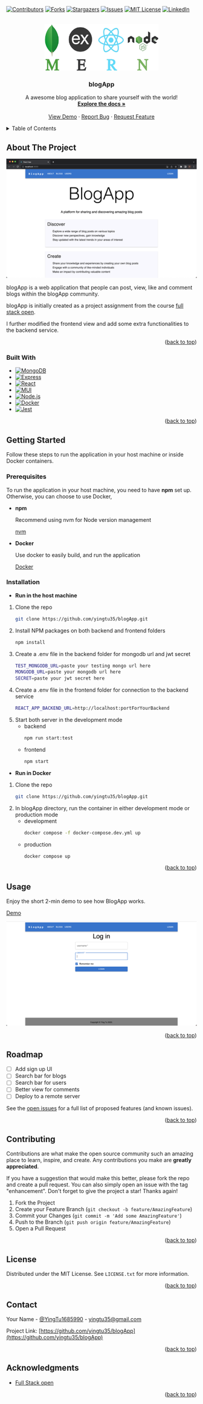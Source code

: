 <!-- Improved compatibility of back to top link: See: https://github.com/othneildrew/Best-README-Template/pull/73 -->
<a name="readme-top"></a>
<!--
*** Thanks for checking out the Best-README-Template. If you have a suggestion
*** that would make this better, please fork the repo and create a pull request
*** or simply open an issue with the tag "enhancement".
*** Don't forget to give the project a star!
*** Thanks again! Now go create something AMAZING! :D
-->



<!-- PROJECT SHIELDS -->
<!--
*** I'm using markdown "reference style" links for readability.
*** Reference links are enclosed in brackets [ ] instead of parentheses ( ).
*** See the bottom of this document for the declaration of the reference variables
*** for contributors-url, forks-url, etc. This is an optional, concise syntax you may use.
*** https://www.markdownguide.org/basic-syntax/#reference-style-links
-->
[![Contributors][contributors-shield]][contributors-url]
[![Forks][forks-shield]][forks-url]
[![Stargazers][stars-shield]][stars-url]
[![Issues][issues-shield]][issues-url]
[![MIT License][license-shield]][license-url]
[![LinkedIn][linkedin-shield]][linkedin-url]



<!-- PROJECT LOGO -->
<br />
<div align="center">
  <a href="https://github.com/yingtu35/blogApp">
    <img src="images/logo.png" alt="Logo" width="300" height="123">
  </a>

<h3 align="center">blogApp</h3>

  <p align="center">
    A awesome blog application to share yourself with the world!
    <br />
    <a href="https://github.com/yingtu35/blogApp"><strong>Explore the docs »</strong></a>
    <br />
    <br />
    <a href="https://github.com/yingtu35/blogApp">View Demo</a>
    ·
    <a href="https://github.com/yingtu35/blogApp/issues">Report Bug</a>
    ·
    <a href="https://github.com/yingtu35/blogApp/issues">Request Feature</a>
  </p>
</div>



<!-- TABLE OF CONTENTS -->
<details>
  <summary>Table of Contents</summary>
  <ol>
    <li>
      <a href="#about-the-project">About The Project</a>
      <ul>
        <li><a href="#built-with">Built With</a></li>
      </ul>
    </li>
    <li>
      <a href="#getting-started">Getting Started</a>
      <ul>
        <li><a href="#prerequisites">Prerequisites</a></li>
        <li><a href="#installation">Installation</a></li>
      </ul>
    </li>
    <!-- <li><a href="#usage">Usage</a></li> -->
    <li><a href="#roadmap">Roadmap</a></li>
    <li><a href="#contributing">Contributing</a></li>
    <li><a href="#license">License</a></li>
    <li><a href="#contact">Contact</a></li>
    <li><a href="#acknowledgments">Acknowledgments</a></li>
  </ol>
</details>



<!-- ABOUT THE PROJECT -->
## About The Project

[![Product Name Screen Shot][product-screenshot]](https://example.com)

blogApp is a web application that people can post, view, like and comment blogs within the blogApp community.

blogApp is initially created as a project assignment from the course [full stack open](https://fullstackopen.com/en/).

I further modified the frontend view and add some extra functionalities to the backend service.

<p align="right">(<a href="#readme-top">back to top</a>)</p>



### Built With

* [![MongoDB][MongoDB.io]][MongoDB-url]
* [![Express][Express.dev]][Express-url]
* [![React][React.js]][React-url]
* [![MUI][MUI.com]][MUI-url]
* [![Node.js][Node.js.com]][Node.js-url]
* [![Docker][Docker.com]][Docker-url]
* [![Jest][jest.com]][jest-url]

<p align="right">(<a href="#readme-top">back to top</a>)</p>



<!-- GETTING STARTED -->
## Getting Started

Follow these steps to run the application in your host machine or inside Docker containers.

### Prerequisites

To run the application in your host machine, you need to have **npm** set up. Otherwise, you can choose to use Docker,
* **npm**
  
  Recommend using nvm for Node version management

  [nvm][nvm-url]
* **Docker**
  
  Use docker to easily build, and run the application

  [Docker][Docker.com]

### Installation
* **Run in the host machine**
1. Clone the repo
   ```sh
   git clone https://github.com/yingtu35/blogApp.git
   ```
2. Install NPM packages on both backend and frontend folders
   ```sh
   npm install
   ```
3. Create a .env file in the backend folder for mongodb url and jwt secret
   ```sh
   TEST_MONGODB_URL=paste your testing mongo url here
   MONGODB_URL=paste your mongodb url here
   SECRET=paste your jwt secret here
   ```
4. Create a .env file in the frontend folder for connection to the backend service
    ```sh
    REACT_APP_BACKEND_URL=http://localhost:portForYourBackend
    ```
5. Start both server in the development mode
    * backend
      ```sh
      npm run start:test
      ```
     * frontend
       ```sh
       npm start
       ```

* **Run in Docker**
1. Clone the repo
   ```sh
   git clone https://github.com/yingtu35/blogApp.git
   ```
2. In blogApp directory, run the container in either development mode or production mode
     * development
        ```sh
        docker compose -f docker-compose.dev.yml up
        ```
     * production
        ```sh
        docker compose up
        ```
  

<p align="right">(<a href="#readme-top">back to top</a>)</p>



<!-- USAGE EXAMPLES -->
## Usage

Enjoy the short 2-min demo to see how BlogApp works.

[Demo][demo-url]

[![BlogApp demo](images/video%20thumbnail.png)](http://www.youtube.com/watch?v=MnJX33HtIVE "BlogApp demo")

<p align="right">(<a href="#readme-top">back to top</a>)</p>



<!-- ROADMAP -->
## Roadmap

- [ ] Add sign up UI 
- [ ] Search bar for blogs
- [ ] Search bar for users
- [ ] Better view for comments
- [ ] Deploy to a remote server
    <!-- - [ ] Nested Feature -->

See the [open issues](https://github.com/yingtu35/blogApp/issues) for a full list of proposed features (and known issues).

<p align="right">(<a href="#readme-top">back to top</a>)</p>



<!-- CONTRIBUTING -->
## Contributing

Contributions are what make the open source community such an amazing place to learn, inspire, and create. Any contributions you make are **greatly appreciated**.

If you have a suggestion that would make this better, please fork the repo and create a pull request. You can also simply open an issue with the tag "enhancement".
Don't forget to give the project a star! Thanks again!

1. Fork the Project
2. Create your Feature Branch (`git checkout -b feature/AmazingFeature`)
3. Commit your Changes (`git commit -m 'Add some AmazingFeature'`)
4. Push to the Branch (`git push origin feature/AmazingFeature`)
5. Open a Pull Request

<p align="right">(<a href="#readme-top">back to top</a>)</p>



<!-- LICENSE -->
## License

Distributed under the MIT License. See `LICENSE.txt` for more information.

<p align="right">(<a href="#readme-top">back to top</a>)</p>



<!-- CONTACT -->
## Contact

Your Name - [@YingTu1685990](https://twitter.com/YingTu1685990) - yingtu35@gmail.com

Project Link: [https://github.com/yingtu35/blogApp](https://github.com/yingtu35/blogApp)

<p align="right">(<a href="#readme-top">back to top</a>)</p>



<!-- ACKNOWLEDGMENTS -->
## Acknowledgments

* [Full Stack open](https://fullstackopen.com/en/)
<!-- * []()
* []() -->

<p align="right">(<a href="#readme-top">back to top</a>)</p>



<!-- MARKDOWN LINKS & IMAGES -->
<!-- https://www.markdownguide.org/basic-syntax/#reference-style-links -->
[contributors-shield]: https://img.shields.io/github/contributors/yingtu35/blogApp.svg?style=for-the-badge
[contributors-url]: https://github.com/yingtu35/blogApp/graphs/contributors
[forks-shield]: https://img.shields.io/github/forks/yingtu35/blogApp.svg?style=for-the-badge
[forks-url]: https://github.com/yingtu35/blogApp/network/members
[stars-shield]: https://img.shields.io/github/stars/yingtu35/blogApp.svg?style=for-the-badge
[stars-url]: https://github.com/yingtu35/blogApp/stargazers
[issues-shield]: https://img.shields.io/github/issues/yingtu35/blogApp.svg?style=for-the-badge
[issues-url]: https://github.com/yingtu35/blogApp/issues
[license-shield]: https://img.shields.io/github/license/yingtu35/blogApp.svg?style=for-the-badge
[license-url]: https://github.com/yingtu35/blogApp/blob/master/LICENSE.txt
[linkedin-shield]: https://img.shields.io/badge/-LinkedIn-black.svg?style=for-the-badge&logo=linkedin&colorB=0A66C2
[linkedin-url]: https://linkedin.com/in/yingtu
[product-screenshot]: images/screenshot.png
[React.js]: https://img.shields.io/badge/React-20232A?style=for-the-badge&logo=react&logoColor=61DAFB
[React-url]: https://reactjs.org/
[Vue.js]: https://img.shields.io/badge/Vue.js-35495E?style=for-the-badge&logo=vuedotjs&logoColor=4FC08D
[Vue-url]: https://vuejs.org/
[MongoDB.io]: https://img.shields.io/badge/MongoDB-47A248?style=for-the-badge&logo=MongoDB&logoColor=white
[MongoDB-url]: https://www.mongodb.com/
[Express.dev]: https://img.shields.io/badge/Express-000000?style=for-the-badge&logo=Express&logoColor=white
[Express-url]: https://expressjs.com/
[MUI.com]: https://img.shields.io/badge/MUI-007FFF?style=for-the-badge&logo=MUI&logoColor=white
[MUI-url]: https://mui.com/
[Node.js.com]: https://img.shields.io/badge/Node.js-000000?style=for-the-badge&logo=Node.js&logoColor=339933
[Node.js-url]: https://nodejs.org/en
[Docker.com]: https://img.shields.io/badge/Docker-20232A?style=for-the-badge&logo=Docker&logoColor=2496ED
[Docker-url]: https://www.docker.com/
[nvm-url]: https://github.com/nvm-sh/nvm
[jest.com]: https://img.shields.io/badge/Jest-15C213?style=for-the-badge&logo=Jest&logoColor=C21325
[jest-url]: https://jestjs.io/
[demo-url]: https://youtu.be/sCE-lH05nV4

